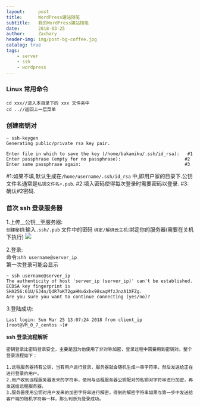 ```yaml
---
layout:     post
title:      WordPress建站随笔
subtitle:   我的WordPress建站随笔
date:       2018-03-25
author:     Zachary
header-img: img/post-bg-coffee.jpg
catalog: true
tags:
    - server
    - ssh
    - wordpress
---
```


### Linux 常用命令
```
cd xxx//进入本目录下的 xxx 文件夹中
cd ..//返回上一层菜单

```

### 创建密钥对
```
~ ssh-keygen
Generating public/private rsa key pair.

Enter file in which to save the key (/home/bakamiku/.ssh/id_rsa):   #1
Enter passphrase (empty for no passphrase):                        #2
Enter same passphrase again:                                       #3

```
\#1:如果不填,默认生成在`/home/username/.ssh/id_rsa` 中,即用户家的目录下.公钥文件名通常是`私钥文件名+.pub`.
\#2:填入密码使得每次登录时需要密码以登录.
\#3:确认\#2密码.

### 首次 ssh 登录服务器
1.上传__公钥__至服务器:  
`创建秘钥`:输入`.ssh/.pub` 文件中的密码
`绑定/解绑云主机`:绑定你的服务器(需要在关机下执行)
![](https://ws2.sinaimg.cn/large/006tNc79gy1fpp0gvgd8xj30rm044gli.jpg)

2.登录:  
命令:`shh username@server_ip`  
第一次登录可能会显示

```
~ ssh username@server_ip
The authenticity of host 'server_ip (server_ip)' can't be established.
ECDSA key fingerprint is SHA256:61U/SJ4n/QdR7oKT2gaHNuGxhx98saqMfzJnzA1XFZg.
Are you sure you want to continue connecting (yes/no)?

```

3.登陆成功:  

```
Last login: Sun Mar 25 13:07:24 2018 from client_ip
[root@VM_0_7_centos ~]#

```

__ssh 登录流程解析__

```
密钥登录比密码登录安全，主要是因为他使用了非对称加密，登录过程中需要用到密钥对。整个登录流程如下：

1.远程服务器持有公钥，当有用户进行登录，服务器就会随机生成一串字符串，然后发送给正在进行登录的用户。
2.用户收到远程服务器发来的字符串，使用与远程服务器公钥配对的私钥对字符串进行加密，再发送给远程服务器。
3.服务器使用公钥对用户发来的加密字符串进行解密，得到的解密字符串如果与第一步中发送给客户端的随机字符串一样，那么判断为登录成功。
 

```